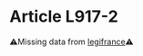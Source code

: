 # Article L917-2

⚠️Missing data from [legifrance](https://www.legifrance.gouv.fr/codes/article_lc/LEGIARTI000006243168)⚠️